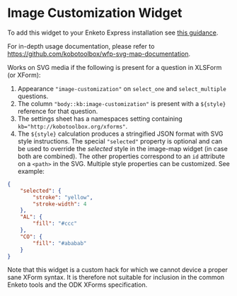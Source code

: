Image Customization Widget
==========

To add this widget to your Enketo Express installation see [this guidance](https://enketo.github.io/enketo-express/tutorial-34-custom-widgets.html).

For in-depth usage documentation, please refer to https://github.com/kobotoolbox/wfp-svg-map-documentation.

Works on SVG media if the following is present for a question in XLSForm (or XForm):

1. Appearance `"image-customization"` on `select_one` and `select_multiple` questions.
2. The column `"body::kb:image-customization"` is present with a `${style}` reference for that question.
3. The settings sheet has a namespaces setting containing `kb="http://kobotoolbox.org/xforms"`.
4. The `${style}` calculation produces a stringified JSON format with SVG style instructions. The special `"selected"` property is optional and can be used to override the _selected_ style in the image-map widget (in case both are combined). The other properties correspond to an `id` attribute on a `<path>` in the SVG. Multiple style properties can be customized. See example:

```json
{
	"selected": {
		"stroke": "yellow",
		"stroke-width": 4
	},
	"AL": {
		"fill": "#ccc"
	},
	"CO": {
		"fill": "#ababab"
	}
}
```

Note that this widget is a custom hack for which we cannot device a proper sane XForm syntax. It is therefore not suitable for inclusion in the common Enketo tools and the ODK XForms specification.
